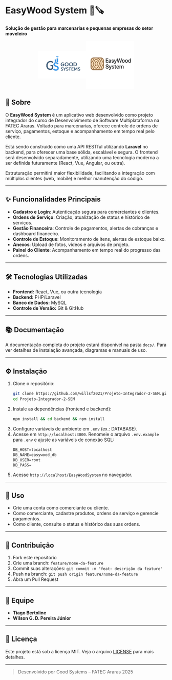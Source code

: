 # EasyWood System 📐🪚

**Solução de gestão para marcenarias e pequenas empresas do setor moveleiro**

<div style="display: flex; align-items: center; justify-content: center">
<img src="assets/good-systems-logo.png" alt="Good Systems Logo" width="150" />
<img src="assets/easy-wood-system.png" alt="Easy System Logo" width="150" />
</div>


## 🚀 Sobre

O **EasyWood System** é um aplicativo web desenvolvido como projeto integrador do curso de Desenvolvimento de Software Multiplataforma na FATEC Araras. Voltado para marcenarias, oferece controle de ordens de serviço, pagamentos, estoque e acompanhamento em tempo real pelo cliente.

Está sendo construído como uma API RESTful utilizando **Laravel** no backend, para oferecer uma base sólida, escalável e segura. 
O frontend será desenvolvido separadamente, utilizando uma tecnologia moderna a ser definida futuramente (React, Vue, Angular, ou outra).

Estruturação permitirá maior flexibilidade, facilitando a integração com múltiplos clientes (web, mobile) e melhor manutenção do código.

---

## ✨ Funcionalidades Principais

- **Cadastro e Login**: Autenticação segura para comerciantes e clientes.
- **Ordens de Serviço**: Criação, atualização de status e histórico de serviços.
- **Gestão Financeira**: Controle de pagamentos, alertas de cobranças e dashboard financeiro.
- **Controle de Estoque**: Monitoramento de itens, alertas de estoque baixo.
- **Anexos**: Upload de fotos, vídeos e arquivos de projeto.
- **Painel do Cliente**: Acompanhamento em tempo real do progresso das ordens.

---

## 🛠️ Tecnologias Utilizadas

- **Frontend:** React, Vue, ou outra tecnologia
- **Backend:** PHP/Laravel
- **Banco de Dados:** MySQL
- **Controle de Versão:** Git & GitHub

---

## 📚 Documentação

A documentação completa do projeto estará disponível na pasta `docs/`. Para ver detalhes de instalação avançada, diagramas e manuais de uso.

---

## ⚙️ Instalação

1. Clone o repositório:
   ```bash
   git clone https://github.com/willsf2021/Projeto-Integrador-2-SEM.git
   cd Projeto-Integrador-2-SEM
   ```
2. Instale as dependências (frontend e backend):
   ```bash
   npm install && cd backend && npm install
   ```
3. Configure variáveis de ambiente em `.env` (ex.: DATABASE).
4. Acesse em `http://localhost:3000`.
   Renomeie o arquivo `.env.example` para `.env` e ajuste as variáveis de conexão SQL:
   ```env
   DB_HOST=localhost
   DB_NAME=easywood_db
   DB_USER=root
   DB_PASS=
   ```
5. Acesse `http://localhost/EasyWoodSystem` no navegador.

---

## 📝 Uso

- Crie uma conta como comerciante ou cliente.
- Como comerciante, cadastre produtos, ordens de serviço e gerencie pagamentos.
- Como cliente, consulte o status e histórico das suas ordens.

---

## 🤝 Contribuição

1. Fork este repositório
2. Crie uma branch: `feature/nome-da-feature`
3. Commit suas alterações: `git commit -m "feat: descrição da feature"`
4. Push na branch: `git push origin feature/nome-da-feature`
5. Abra um Pull Request

---

## 👥 Equipe

- **Tiago Bertoline**
- **Wilson G. D. Pereira Júnior**

---

## 📄 Licença

Este projeto está sob a licença MIT. Veja o arquivo [LICENSE](LICENSE) para mais detalhes.

---

> Desenvolvido por Good Systems – FATEC Araras 2025
